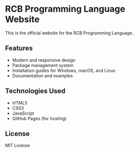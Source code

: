 # RCB Programming Language Website

This is the official website for the RCB Programming Language.

## Features
- Modern and responsive design
- Package management system
- Installation guides for Windows, macOS, and Linux
- Documentation and examples

## Technologies Used
- HTML5
- CSS3
- JavaScript
- GitHub Pages (for hosting)

## License
MIT License
